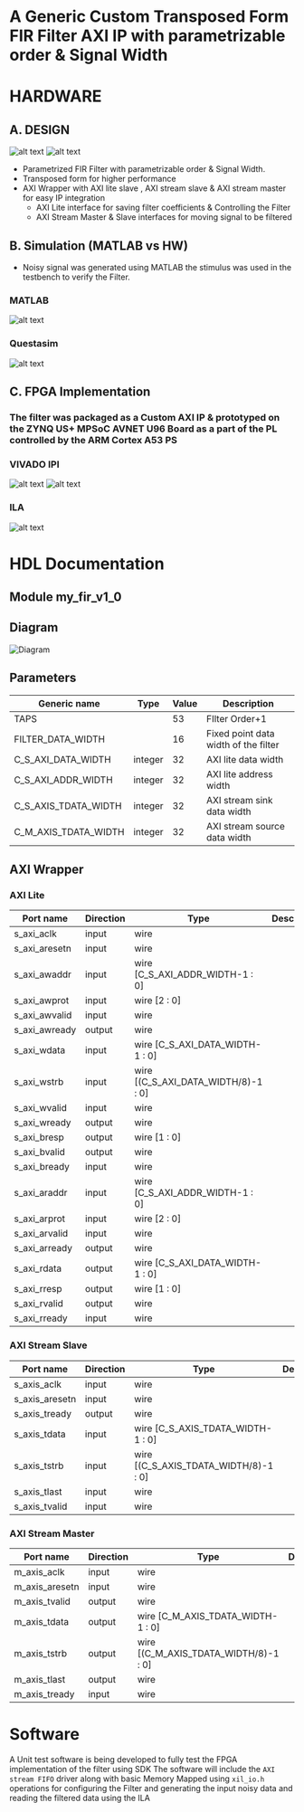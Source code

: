 # A Generic Custom Transposed Form FIR Filter AXI IP with parametrizable order & Signal Width
# HARDWARE 
## A. DESIGN 
![alt text](image-3.png) 
![alt text](image-5.png)
* Parametrized FIR Filter with parametrizable order & Signal Width. 
* Transposed form for higher performance 
* AXI Wrapper with AXI lite slave , AXI stream slave & AXI stream master for easy IP integration 
    * AXI Lite interface for saving filter coefficients & Controlling the Filter
    * AXI Stream Master & Slave interfaces for moving signal to be filtered

## B. Simulation (MATLAB vs HW)

* Noisy signal was generated using MATLAB the stimulus was used in the testbench to verify the Filter.
### MATLAB 
![alt text](image-6.png)
### Questasim
![alt text](image-2.png)

## C. FPGA Implementation 

### The filter was packaged as a Custom AXI IP & prototyped on the ZYNQ US+ MPSoC AVNET U96 Board as a part of the PL controlled by the ARM Cortex A53 PS
### **VIVADO IPI**
![alt text](image-1.png)
![alt text](image-7.png)
### **ILA** 
![alt text](image.png)  



# HDL Documentation
## Module my_fir_v1_0 
## Diagram
![Diagram](my_fir_v1_0.svg "Diagram")
## Parameters

| Generic name         | Type    | Value | Description                          |
| -------------------- | ------- | ----- | ------------------------------------ |
| TAPS                 |         | 53    | FIlter Order+1                       |
| FILTER_DATA_WIDTH    |         | 16    | Fixed point data width of the filter |
| C_S_AXI_DATA_WIDTH   | integer | 32    | AXI lite data width                  |
| C_S_AXI_ADDR_WIDTH   | integer | 32    | AXI lite address width               |
| C_S_AXIS_TDATA_WIDTH | integer | 32    | AXI stream sink data width           |
| C_M_AXIS_TDATA_WIDTH | integer | 32    | AXI stream source data width         |

## AXI Wrapper
### AXI Lite
| Port name      | Direction | Type                                  | Description |
| -------------- | --------- | ------------------------------------- | ----------- |
| s_axi_aclk     | input     | wire                                  |             |
| s_axi_aresetn  | input     | wire                                  |             |
| s_axi_awaddr   | input     | wire [C_S_AXI_ADDR_WIDTH-1 : 0]       |             |
| s_axi_awprot   | input     | wire [2 : 0]                          |             |
| s_axi_awvalid  | input     | wire                                  |             |
| s_axi_awready  | output    | wire                                  |             |
| s_axi_wdata    | input     | wire [C_S_AXI_DATA_WIDTH-1 : 0]       |             |
| s_axi_wstrb    | input     | wire [(C_S_AXI_DATA_WIDTH/8)-1 : 0]   |             |
| s_axi_wvalid   | input     | wire                                  |             |
| s_axi_wready   | output    | wire                                  |             |
| s_axi_bresp    | output    | wire [1 : 0]                          |             |
| s_axi_bvalid   | output    | wire                                  |             |
| s_axi_bready   | input     | wire                                  |             |
| s_axi_araddr   | input     | wire [C_S_AXI_ADDR_WIDTH-1 : 0]       |             |
| s_axi_arprot   | input     | wire [2 : 0]                          |             |
| s_axi_arvalid  | input     | wire                                  |             |
| s_axi_arready  | output    | wire                                  |             |
| s_axi_rdata    | output    | wire [C_S_AXI_DATA_WIDTH-1 : 0]       |             |
| s_axi_rresp    | output    | wire [1 : 0]                          |             |
| s_axi_rvalid   | output    | wire                                  |             |
| s_axi_rready   | input     | wire                                  |             |

### AXI Stream Slave
| Port name      | Direction | Type                                  | Description |
| -------------- | --------- | ------------------------------------- | ----------- |
| s_axis_aclk    | input     | wire                                  |             |
| s_axis_aresetn | input     | wire                                  |             |
| s_axis_tready  | output    | wire                                  |             |
| s_axis_tdata   | input     | wire [C_S_AXIS_TDATA_WIDTH-1 : 0]     |             |
| s_axis_tstrb   | input     | wire [(C_S_AXIS_TDATA_WIDTH/8)-1 : 0] |             |
| s_axis_tlast   | input     | wire                                  |             |
| s_axis_tvalid  | input     | wire                                  |             |

### AXI Stream Master
| Port name      | Direction | Type                                  | Description |
| -------------- | --------- | ------------------------------------- | ----------- |
| m_axis_aclk    | input     | wire                                  |             |
| m_axis_aresetn | input     | wire                                  |             |
| m_axis_tvalid  | output    | wire                                  |             |
| m_axis_tdata   | output    | wire [C_M_AXIS_TDATA_WIDTH-1 : 0]     |             |
| m_axis_tstrb   | output    | wire [(C_M_AXIS_TDATA_WIDTH/8)-1 : 0] |             |
| m_axis_tlast   | output    | wire                                  |             |
| m_axis_tready  | input     | wire                                  |             |

# Software
A Unit test software is being developed to fully test the FPGA implementation of the filter using SDK
The software will include the   `AXI stream FIFO` driver along with basic Memory Mapped using `xil_io.h` operations for configuring the Filter and generating the input noisy data and reading the filtered data using the ILA